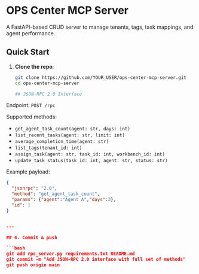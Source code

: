 # OPS Center MCP Server

A FastAPI-based CRUD server to manage tenants, tags, task mappings, and agent performance.

## Quick Start

1. **Clone the repo**:
   ```bash
   git clone https://github.com/YOUR_USER/ops-center-mcp-server.git
   cd ops-center-mcp-server

   ## JSON‑RPC 2.0 Interface

Endpoint: `POST /rpc`

Supported methods:
- `get_agent_task_count(agent: str, days: int)`
- `list_recent_tasks(agent: str, limit: int)`
- `average_completion_time(agent: str)`
- `list_tags(tenant_id: int)`
- `assign_task(agent: str, task_id: int, workbench_id: int)`
- `update_task_status(task_id: int, agent: str, status: str)`

Example payload:
```json
{
  "jsonrpc": "2.0",
  "method": "get_agent_task_count",
  "params": {"agent":"Agent A","days":3},
  "id": 1
}


---

## 4. Commit & push

```bash
git add rpc_server.py requirements.txt README.md
git commit -m "Add JSON-RPC 2.0 interface with full set of methods"
git push origin main

